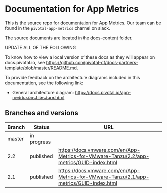 # Documentation for App Metrics

This is the source repo for documentation for App Metrics. Our team can be
found in the `pivotal-app-metrics` channel on slack.

The source documents are located in the docs-content folder.

UPDATE ALL OF THE FOLLOWING

To know how to view a local version of these docs as they will appear on docs.pivotal.io, see https://github.com/pivotal-cf/docs-partners-template/blob/master/README.md.

To provide feedback on the architecture diagrams included in this documentation, see the following link:

* General architecture diagram:
https://docs.pivotal.io/app-metrics/architecture.html

## Branches and versions

| Branch | Status         | URL |
|--------|----------------|-----|
| master | in progress    |     |
| 2.2    | published      | https://docs.vmware.com/en/App-Metrics-for-VMware-Tanzu/2.2/app-metrics/GUID-index.html |
| 2.1    | published      | https://docs.vmware.com/en/App-Metrics-for-VMware-Tanzu/2.1/app-metrics/GUID-index.html |
